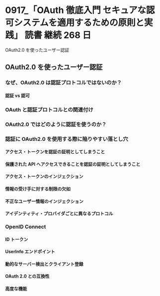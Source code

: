 # 0917\_「OAuth 徹底入門 セキュアな認可システムを適用するための原則と実践」 読書 継続 268 日

OAuth2.0 を使ったユーザー認証

## OAuth2.0 を使ったユーザー認証

### なぜ、OAuth2.0 は認証プロトコルではないのか？

#### 認証 vs 認可

### OAuth と認証プロトコルとの関連付け

### OAuth2.0 ではどのように認証を使うのか？

### 認証に OAuth2.0 を使用する際に陥りやすい落とし穴

#### アクセス・トークンを認証の証明としてしまうこと

#### 保護された API へアクセスできることを認証の証明としてしまうこと

#### アクセス・トークンのインジェクション

#### 情報の受け手に対する制限の欠如

#### 不正なユーザー情報のインジェクション

#### アイデンティティ・プロバイダごとに異なるプロトコル

### OpenID Connect

#### ID トークン

#### UserInfo エンドポイント

#### 動的なサーバー検出とクライアント登録

#### OAuth 2.0 との互換性

#### 高度な機能
